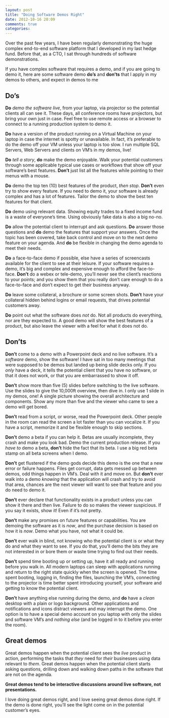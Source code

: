 ```yaml
---
layout: post
title: "Doing Software Demos Right"
date: 2012-10-16 20:09
comments: true
categories: 
---
```


Over the past few years, I have been regularly demonstrating the huge complex end-to-end software platform that I developed in my last hedge fund. Before that, as a CTO, I sat through hundreds of software demonstrations.

If you have complex software that requires a demo, and if you are going to demo it, here are some software demo **do’s** and **don’ts** that I apply in my demos to others, and expect in demos to me

## Do’s

**Do** *demo the software live*, from your laptop, via projector so the potential clients all can see it. These days, all conference rooms have projectors, but bring your own just in case. Feel free to use remote access or a browser to connect to a running production system to demo it.

**Do** have a version of the product running on a Virtual Machine on your laptop in case the internet is spotty or unavailable. In fact, it’s preferable to do the demo off your VM unless your laptop is too slow. I run multiple SQL Servers, Web Servers and clients on VM’s in my demos, live!

**Do** *tell a story*, **do** make the demo enjoyable. Walk your potential customers through some applicable typical use cases or workflows that show off your software’s best features. **Don’t** just list all the features while pointing to their menus with a mouse.

**Do** demo the top ten (10) best features of the product, *then stop*. **Don’t** even try to show every feature. If you need to demo it, your software is already complex and has a lot of features. Tailor the demo to show the best ten features for that client.

**Do** demo using relevant data. Showing equity trades to a fixed income fund is a waste of everyone’s time. Using obviously fake data is also a big no-no.

**Do** allow the potential client to interrupt and ask questions. **Do** answer those questions and **do** demo the features that support your answers. Once the topic has been covered, take back control and move on to the next demo feature on your agenda. And **do** be flexible in changing the demo agenda to meet their needs.

**Do** a face-to-face demo if possible, else have a series of screencasts available for the client to see at their leisure. If your software requires a demo, it’s big and complex and expensive enough to afford the face-to-face. **Don’t** do a webex or tele-demo, you’ll never see the client’s reactions to your points; and you show them that you really don’t care enough to do a face-to-face and don’t expect to get their business anyway.

**Do** leave some collateral, a brochure or some screen shots. **Don’t** have your collateral hidden behind logins or email requests, that drives potential customers away.

**Do** point out what the software does *not* do. Not all products do everything, nor are they expected to. A good demo will show the best features of a product, but also leave the viewer with a feel for what it does not do.

## Don’ts

**Don’t** come to a demo with a Powerpoint deck and no live software. It’s a *software* demo, show the software! I have sat in too many meetings that were supposed to be demos but landed up being slide decks only. If you *only* have a deck, it tells the potential client that you have no software, or that it does not work, or that you are embarrassed to show it off.

**Don’t** show more than five (5) slides before switching to the live software. Use the slides to give the 10,000ft overview, then dive in. I only use 1 slide in my demos, one! A single picture showing the overall architecture and components. Show any more than five and the viewer who came to see a demo will get bored.

**Don’t** read from a script, or worse, read the Powerpoint deck. Other people in the room can read the screen a lot faster than you can vocalize it. If you have a script, memorize it and be flexible enough to skip sections.

**Don’t** demo a beta if you can help it. Betas are usually incomplete, they crash and make you look bad. Demo the current production release. If you *have to* demo a beta, **don’t** hide the fact that its beta. I use a big red beta stamp on all beta screens when I demo.

**Don’t** get flustered if the demo gods decide this demo is the one that a new error or failure happens. Files get corrupt, data gets messed up between demos, odd things happen in VM’s. Deal with it and move on. But **don’t** ever walk into a demo *knowing* that the application will crash and try to avoid that area, chances are the next viewer will want to see that feature and you do need to demo it.

**Don’t** ever declare that functionality exists in a product unless you can show it there and then live. Failure to do so makes the viewer suspicious. If you say it exists, show it! Even if it’s not pretty.

**Don’t** make any promises on future features or capabilities. You are demoing the software as it is *now*, and the purchase decision is based on how it is *now*. Demo what you have, not what it could be.

**Don’t** ever walk in blind, not knowing who the potential client is or what they do and what they want to see. If you do that, you’ll demo the bits they are not interested in or bore them or waste time trying to find out their needs.

**Don’t** spend time booting up or setting up, have it all ready and running before you walk in. All modern laptops can sleep with applications running and return to the right state quickly when the screen is opened. The time spent booting, logging in, finding the files, launching the VM’s, connecting to the projector is time better spent introducing yourself, your software and getting to know the potential client.

**Don’t** have anything else running during the demo, and **do** have a *clean* desktop with a plain or logo background. Other applications and notifications and icons distract viewers and may interrupt the demo. One option is to have a special demo account on you laptop with only the slides and software VM’s and *nothing else* (and be logged in to it before you enter the room).

## Great demos

Great demos happen when the potential client sees the *live* product in action, performing the tasks that *they* need for *their* businesses using data relevant to *them*. Great demos happen when the potential client starts asking questions, drilling down and walking down paths in the software that are not on the agenda.

**Great demos tend to be interactive discussions around live software, not presentations.**

I love doing great demos right, and I love seeing great demos done right. If the demo is done right, you’ll see the light come on in the potential customer’s eyes.
